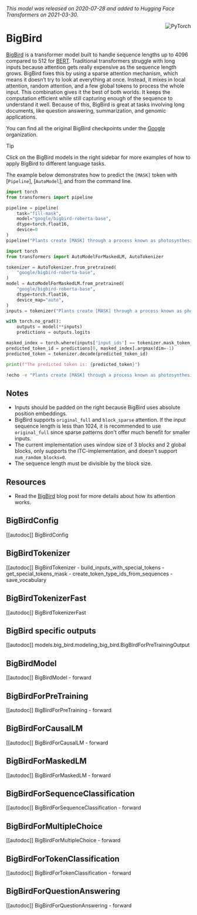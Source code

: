 <!--Copyright 2021 The HuggingFace Team. All rights reserved.

Licensed under the Apache License, Version 2.0 (the "License"); you may not use this file except in compliance with
the License. You may obtain a copy of the License at

http://www.apache.org/licenses/LICENSE-2.0

Unless required by applicable law or agreed to in writing, software distributed under the License is distributed on
an "AS IS" BASIS, WITHOUT WARRANTIES OR CONDITIONS OF ANY KIND, either express or implied. See the License for the
specific language governing permissions and limitations under the License.

⚠️ Note that this file is in Markdown but contain specific syntax for our doc-builder (similar to MDX) that may not be
rendered properly in your Markdown viewer.

-->
*This model was released on 2020-07-28 and added to Hugging Face Transformers on 2021-03-30.*

<div style="float: right;">
    <div class="flex flex-wrap space-x-1">
        <img alt="PyTorch" src="https://img.shields.io/badge/PyTorch-DE3412?style=flat&logo=pytorch&logoColor=white" >
    </div>
</div>

# BigBird

[BigBird](https://huggingface.co/papers/2007.14062) is a transformer model built to handle sequence lengths up to 4096 compared to 512 for [BERT](./bert). Traditional transformers struggle with long inputs because attention gets really expensive as the sequence length grows. BigBird fixes this by using a sparse attention mechanism, which means it doesn’t try to look at everything at once. Instead, it mixes in local attention, random attention, and a few global tokens to process the whole input. This combination gives it the best of both worlds. It keeps the computation efficient while still capturing enough of the sequence to understand it well. Because of this, BigBird is great at tasks involving long documents, like question answering, summarization, and genomic applications.

You can find all the original BigBird checkpoints under the [Google](https://huggingface.co/google?search_models=bigbird) organization.

> [!TIP]
> Click on the BigBird models in the right sidebar for more examples of how to apply BigBird to different language tasks.

The example below demonstrates how to predict the `[MASK]` token with [`Pipeline`], [`AutoModel`], and from the command line.

<hfoptions id="usage">
<hfoption id="Pipeline">

```py
import torch
from transformers import pipeline

pipeline = pipeline(
    task="fill-mask",
    model="google/bigbird-roberta-base",
    dtype=torch.float16,
    device=0
)
pipeline("Plants create [MASK] through a process known as photosynthesis.")
```

</hfoption>
<hfoption id="AutoModel">

```py
import torch
from transformers import AutoModelForMaskedLM, AutoTokenizer

tokenizer = AutoTokenizer.from_pretrained(
    "google/bigbird-roberta-base",
)
model = AutoModelForMaskedLM.from_pretrained(
    "google/bigbird-roberta-base",
    dtype=torch.float16,
    device_map="auto",
)
inputs = tokenizer("Plants create [MASK] through a process known as photosynthesis.", return_tensors="pt").to(model.device)

with torch.no_grad():
    outputs = model(**inputs)
    predictions = outputs.logits

masked_index = torch.where(inputs['input_ids'] == tokenizer.mask_token_id)[1]
predicted_token_id = predictions[0, masked_index].argmax(dim=-1)
predicted_token = tokenizer.decode(predicted_token_id)

print(f"The predicted token is: {predicted_token}")
```

</hfoption>
<hfoption id="transformers CLI">

```bash
!echo -e "Plants create [MASK] through a process known as photosynthesis." | transformers run --task fill-mask --model google/bigbird-roberta-base --device 0
```

</hfoption>
</hfoptions>

## Notes

- Inputs should be padded on the right because BigBird uses absolute position embeddings.
- BigBird supports `original_full` and `block_sparse` attention. If the input sequence length is less than 1024, it is recommended to use `original_full` since sparse patterns don't offer much benefit for smaller inputs.
- The current implementation uses window size of 3 blocks and 2 global blocks, only supports the ITC-implementation, and doesn't support `num_random_blocks=0`.
- The sequence length must be divisible by the block size.

## Resources

- Read the [BigBird](https://huggingface.co/blog/big-bird) blog post for more details about how its attention works.

## BigBirdConfig

[[autodoc]] BigBirdConfig

## BigBirdTokenizer

[[autodoc]] BigBirdTokenizer
    - build_inputs_with_special_tokens
    - get_special_tokens_mask
    - create_token_type_ids_from_sequences
    - save_vocabulary

## BigBirdTokenizerFast

[[autodoc]] BigBirdTokenizerFast

## BigBird specific outputs

[[autodoc]] models.big_bird.modeling_big_bird.BigBirdForPreTrainingOutput

## BigBirdModel

[[autodoc]] BigBirdModel
    - forward

## BigBirdForPreTraining

[[autodoc]] BigBirdForPreTraining
    - forward

## BigBirdForCausalLM

[[autodoc]] BigBirdForCausalLM
    - forward

## BigBirdForMaskedLM

[[autodoc]] BigBirdForMaskedLM
    - forward

## BigBirdForSequenceClassification

[[autodoc]] BigBirdForSequenceClassification
    - forward

## BigBirdForMultipleChoice

[[autodoc]] BigBirdForMultipleChoice
    - forward

## BigBirdForTokenClassification

[[autodoc]] BigBirdForTokenClassification
    - forward

## BigBirdForQuestionAnswering

[[autodoc]] BigBirdForQuestionAnswering
    - forward
